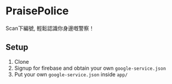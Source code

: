 # PraisePolice
Scan下編號, 輕鬆認識你身邊嘅警察！

## Setup
1. Clone
2. Signup for firebase and obtain your own `google-service.json`
2. Put your own `google-service.json` inside `app/`
